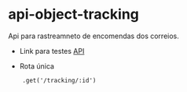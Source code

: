 # api-object-tracking
Api para rastreamneto de encomendas dos correios.

- Link para testes [API](https://api-object-tracking.herokuapp.com)

- Rota única
```
    .get('/tracking/:id')

```
